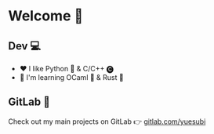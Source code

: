# Welcome 👋

## Dev 💻
- ♥️ I like Python 🐍 & C/C++ 🅒
- 🌱 I'm learning OCaml 🐫 & Rust 🦀

## GitLab 🦊
Check out my main projects on GitLab 👉 [gitlab.com/yuesubi](https://gitlab.com/yuesubi)

<!--
**yuesubi/yuesubi** is a ✨ _special_ ✨ repository because its `README.md` (this file) appears on your GitHub profile.

Here are some ideas to get you started:

- 🔭 I’m currently working on ...
- 🌱 I’m currently learning ...
- 👯 I’m looking to collaborate on ...
- 🤔 I’m looking for help with ...
- 💬 Ask me about ...
- 📫 How to reach me: ...
- 😄 Pronouns: ...
- ⚡ Fun fact: ...
-->
